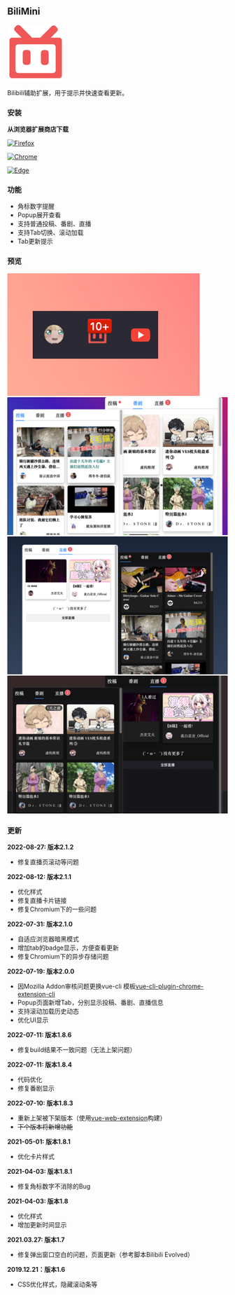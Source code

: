 ## BiliMini
![logo](preview/logo.png)

Bilibili辅助扩展，用于提示并快速查看更新。

### 安装
**从浏览器扩展商店下载**

[![Firefox](https://img.shields.io/amo/v/bilimini.svg?label=Mozilla%20Firefox)](https://addons.mozilla.org/zh-CN/firefox/addon/bilimini/)

[![Chrome](https://img.shields.io/chrome-web-store/v/fcibfbohheekhmgachjjghbhligddmcl)](https://chrome.google.com/webstore/detail/bilimini/fcibfbohheekhmgachjjghbhligddmcl?hl=zh-CN&authuser=0)

[![Edge](https://img.shields.io/badge/dynamic/json?label=Edge%20Addons&prefix=v&query=%24.version&url=https%3A%2F%2Fmicrosoftedge.microsoft.com%2FAddons%2Fgetproductdetailsbycrxid%2Fbpfhljkccknkkngaoklgcabllbpdfaie)](https://microsoftedge.microsoft.com/addons/detail/bilimini/bpfhljkccknkkngaoklgcabllbpdfaie)


### 功能
- 角标数字提醒
- Popup展开查看
- 支持普通投稿、番剧、直播
- 支持Tab切换、滚动加载
- Tab更新提示


### 预览
![small](preview/small.png)
![medium-1](preview/medium-1.png)
![medium-2](preview/medium-2.png)
![medium-3](preview/medium-3.png)


### 更新
**2022-08-27: 版本2.1.2**
- 修复直播页滚动等问题

**2022-08-12: 版本2.1.1**
- 优化样式
- 修复直播卡片链接
- 修复Chromium下的一些问题

**2022-07-31: 版本2.1.0**
- 自适应浏览器暗黑模式
- 增加tab的badge显示，方便查看更新
- 修复Chromium下的异步存储问题

**2022-07-19: 版本2.0.0**
- 因Mozilla Addon审核问题更换vue-cli 模板[vue-cli-plugin-chrome-extension-cli](https://github.com/sanyu1225/vue-cli-plugin-chrome-extension-cli)
- Popup页面新增Tab，分别显示投稿、番剧、直播信息
- 支持滚动加载历史动态
- 优化UI显示

**2022-07-11: 版本1.8.6**
- 修复build结果不一致问题（无法上架问题）

**2022-07-11: 版本1.8.4**
- 代码优化
- 修复番剧显示

**2022-07-10: 版本1.8.3**
- 重新上架被下架版本（使用[vue-web-extension](https://github.com/Kocal/vue-web-extension)构建）
- <del>下个版本将新增功能</del>

**2021-05-01: 版本1.8.1**
- 优化卡片样式

**2021-04-03: 版本1.8.1**
- 修复角标数字不消除的Bug

**2021-04-03: 版本1.8**
- 优化样式
- 增加更新时间显示

**2021.03.27: 版本1.7**
- 修复弹出窗口空白的问题，页面更新（参考脚本Bilibili Evolved）

**2019.12.21：版本1.6**
- CSS优化样式，隐藏滚动条等

